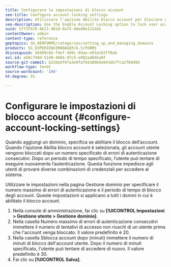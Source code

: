 ```yaml
---
title: Configurare le impostazioni di blocco account
seo-title: Configure account-locking settings
description: Utilizzare l'opzione Abilita blocco account per bloccare gli account utente dopo un numero specificato di errori di autenticazione consecutivi.
seo-description: Use the Enable Account Locking option to lock user accounts after a specified number of consecutive authentication failures.
uuid: 5ff3fb76-8b11-4818-9a75-40ed8e121da5
contentOwner: admin
content-type: reference
geptopics: SG_AEMFORMS/categories/setting_up_and_managing_domains
products: SG_EXPERIENCEMANAGER/6.5/FORMS
discoiquuid: d4409c6b-f4ef-499c-8daa-e93a163ff8ab
exl-id: eb8c748d-51d9-4684-97c5-e982ad84ba9f
source-git-commit: b220adf6fa3e9faf94389b9a9416b7fca2f89d9d
workflow-type: tm+mt
source-wordcount: '194'
ht-degree: 5%

---
```


# Configurare le impostazioni di blocco account {#configure-account-locking-settings}

Quando aggiungi un dominio, specifica se abilitare il blocco dell’account. Quando l&#39;opzione Abilita blocco account è selezionata, gli account utente vengono bloccati dopo un numero specificato di errori di autenticazione consecutivi. Dopo un periodo di tempo specificato, l’utente può tentare di eseguire nuovamente l’autenticazione. Questa funzione impedisce agli utenti di provare diverse combinazioni di credenziali per accedere al sistema.

Utilizzare le impostazioni nella pagina Gestione dominio per specificare il numero massimo di errori di autenticazione e il periodo di tempo di blocco degli account. Queste impostazioni si applicano a tutti i domini in cui è abilitato il blocco account.

1. Nella console di amministrazione, fai clic su **[!UICONTROL Impostazioni > Gestione utente > Gestione dominio]**.
1. Nella casella Numero massimo di errori di autenticazione consecutivi immettere il numero di tentativi di accesso non riusciti di un utente prima che l&#39;account venga bloccato. Il valore predefinito è 20.
1. Nella casella Sblocca account dopo (minuti) immettere il numero di minuti di blocco dell&#39;account utente. Dopo il numero di minuti specificato, l&#39;utente può tentare di accedere di nuovo. Il valore predefinito è 30.
1. Fai clic su **[!UICONTROL Salva]**.
